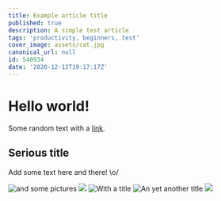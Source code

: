 ```yaml
---
title: Example article title
published: true
description: A simple test article
tags: 'productivity, beginners, test'
cover_image: assets/cat.jpg
canonical_url: null
id: 540934
date: '2020-12-12T19:17:17Z'
---
```

# Hello world!

Some random text with a [link](https://code.visualstudio.com).

## Serious title

Add some text here and there! \o/

![and some pictures](./assets/cat.jpg)
![ ](/assets/cat.jpg)
![](assets/cat.jpg 'With a title' )
![](oups/../cat.jpg "An yet another title")
![  ](hhttps://avatars1.githubusercontent.com/u/593151?s=60&u=1c9af313e0b0d4cd7a1c4a20f309357054b28677&v=4  )
